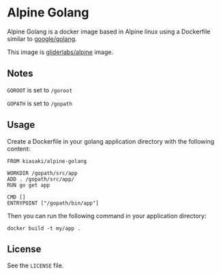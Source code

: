 # Alpine Golang

Alpine Golang is a docker image based in Alpine linux using a Dockerfile
similar to [google/golang](https://registry.hub.docker.com/u/google/golang/).

This image is [gliderlabs/alpine](https://github.com/gliderlabs/docker-alpine) image.

## Notes

`GOROOT` is set to `/goroot`

`GOPATH` is set to `/gopath`

## Usage

Create a Dockerfile in your golang application directory with the following content:

```
FROM kiasaki/alpine-golang

WORKDIR /gopath/src/app
ADD . /gopath/src/app/
RUN go get app

CMD []
ENTRYPOINT ["/gopath/bin/app"]
```

Then you can run the following command in your application directory:

```
docker build -t my/app .
```

## License

See the `LICENSE` file.
